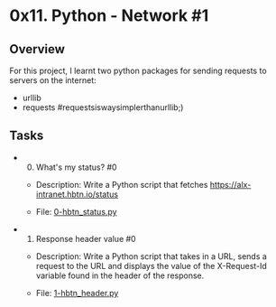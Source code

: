 # 0x11. Python - Network #1

## Overview
For this project, I learnt two python packages for sending requests to servers on the internet:
- urllib
- requests #requestsiswaysimplerthanurllib;)

## Tasks
- 0. What's my status? #0

	- Description: Write a Python script that fetches https://alx-intranet.hbtn.io/status
	
	- File: [0-hbtn_status.py](https://github.com/m-aishah/alx-higher_level_programming/blob/master/0x11-python-network_1/0-hbtn_status.py)


- 1. Response header value #0

	- Description: Write a Python script that takes in a URL, sends a request to the URL and displays the value of the X-Request-Id variable found in the header of the response.

	- File: [1-hbtn_header.py]()

